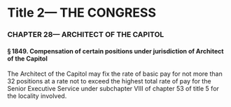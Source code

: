 
# Title 2— THE CONGRESS
### CHAPTER 28— ARCHITECT OF THE CAPITOL
#### § 1849. Compensation of certain positions under jurisdiction of Architect of the Capitol

The Architect of the Capitol may fix the rate of basic pay for not more than 32 positions at a rate not to exceed the highest total rate of pay for the Senior Executive Service under subchapter VIII of chapter 53 of title 5 for the locality involved.
